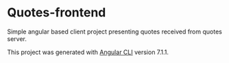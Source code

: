 # Quotes-frontend
Simple angular based client project presenting quotes received from quotes server.

This project was generated with [Angular CLI](https://github.com/angular/angular-cli) version 7.1.1.
